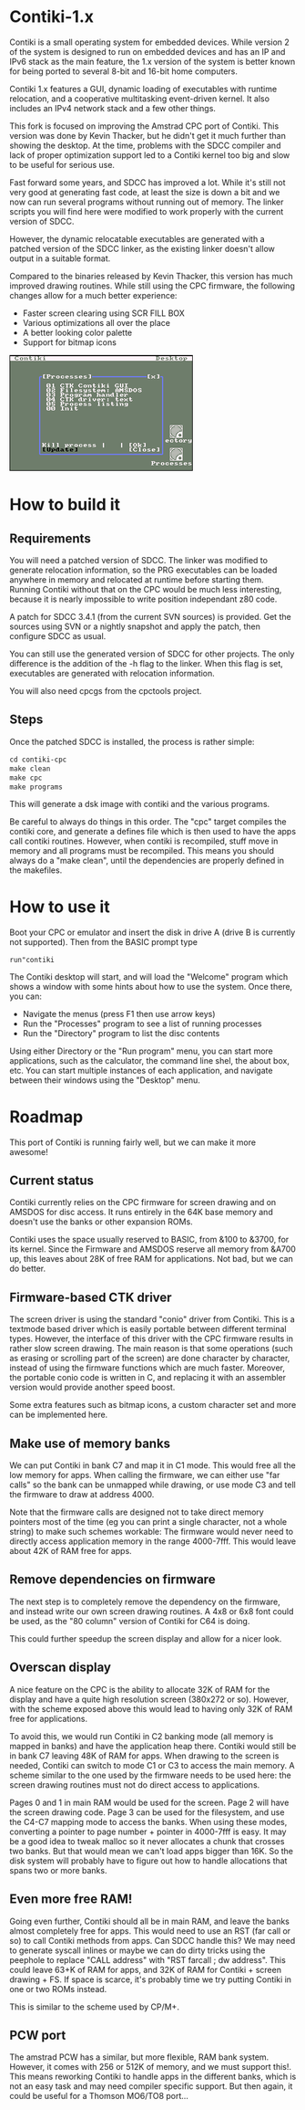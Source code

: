 Contiki-1.x
===========

Contiki is a small operating system for embedded devices. While version 2 of
the system is designed to run on embedded devices and has an IP and IPv6 stack
as the main feature, the 1.x version of the system is better known for being
ported to several 8-bit and 16-bit home computers.

Contiki 1.x features a GUI, dynamic loading of executables with runtime
relocation, and a cooperative multitasking event-driven kernel. It also includes
an IPv4 network stack and a few other things.

This fork is focused on improving the Amstrad CPC port of Contiki. This version
was done by Kevin Thacker, but he didn't get it much further than showing the
desktop. At the time, problems with the SDCC compiler and lack of proper
optimization support led to a Contiki kernel too big and slow to be useful for
serious use.

Fast forward some years, and SDCC has improved a lot. While it's still not
very good at generating fast code, at least the size is down a bit and we now
can run several programs without running out of memory. The linker scripts you
will find here were modified to work properly with the current version of SDCC.

However, the dynamic relocatable executables are generated with a patched
version of the SDCC linker, as the existing linker doesn't allow output in a
suitable format.

Compared to the binaries released by Kevin Thacker, this version has much
improved drawing routines. While still using the CPC firmware, the following
changes allow for a much better experience:

 * Faster screen clearing using SCR FILL BOX
 * Various optimizations all over the place
 * A better looking color palette
 * Support for bitmap icons

![Screenshot of Contiki on CPC](/screenshot.png?raw=true "The Contiki Desktop.")

How to build it
===============

Requirements
------------

You will need a patched version of SDCC. The linker was modified to generate
relocation information, so the PRG executables can be loaded anywhere in memory
and relocated at runtime before starting them. Running Contiki without that on
the CPC would be much less interesting, because it is nearly impossible to write
position independant z80 code.

A patch for SDCC 3.4.1 (from the current SVN sources) is provided. Get the
sources using SVN or a nightly snapshot and apply the patch, then configure
SDCC as usual.

You can still use the generated version of SDCC for other projects. The only
difference is the addition of the -h flag to the linker. When this flag is set,
executables are generated with relocation information.

You will also need cpcgs from the cpctools project.

Steps
-----

Once the patched SDCC is installed, the process is rather simple:

    cd contiki-cpc
    make clean
    make cpc
    make programs

This will generate a dsk image with contiki and the various programs.

Be careful to always do things in this order. The "cpc" target compiles the
contiki core, and generate a defines file which is then used to have the apps
call contiki routines. However, when contiki is recompiled, stuff move in
memory and all programs must be recompiled. This means you should always do
a "make clean", until the dependencies are properly defined in the makefiles.

How to use it
=============

Boot your CPC or emulator and insert the disk in drive A (drive B is currently
not supported). Then from the BASIC prompt type

    run"contiki

The Contiki desktop will start, and will load the "Welcome" program which shows
a window with some hints about how to use the system. Once there, you can:

 * Navigate the menus (press F1 then use arrow keys)
 * Run the "Processes" program to see a list of running processes
 * Run the "Directory" program to list the disc contents

Using either Directory or the "Run program" menu, you can start more applications,
such as the calculator, the command line shel, the about box, etc. You can start
multiple instances of each application, and navigate between their windows using
the "Desktop" menu.

Roadmap
=======

This port of Contiki is running fairly well, but we can make it more awesome!

Current status
--------------

Contiki currently relies on the CPC firmware for screen drawing and on AMSDOS
for disc access. It runs entirely in the 64K base memory and doesn't use the
banks or other expansion ROMs.

Contiki uses the space usually reserved to BASIC, from &100 to &3700, for its
kernel. Since the Firmware and AMSDOS reserve all memory from &A700 up, this 
leaves about 28K of free RAM for applications. Not bad, but we can do better.

Firmware-based CTK driver
-------------------------

The screen driver is using the standard "conio" driver from Contiki. This is a
textmode based driver which is easily portable between different terminal types.
However, the interface of this driver with the CPC firmware results in rather
slow screen drawing. The main reason is that some operations (such as erasing
or scrolling part of the screen) are done character by character, instead of
using the firmware functions which are much faster. Moreover, the portable conio
code is written in C, and replacing it with an assembler version would provide
another speed boost.

Some extra features such as bitmap icons, a custom character set and more can
be implemented here.

Make use of memory banks
------------------------

We can put Contiki in bank C7 and map it in C1 mode. This would free all the low
memory for apps. When calling the firmware, we can either use "far calls" so the
bank can be unmapped while drawing, or use mode C3 and tell the firmware to draw
at address 4000.

Note that the firmware calls are designed not to take direct memory pointers
most of the time (eg you can print a single character, not a whole string) to
make such schemes workable: The firmware would never need to directly access
application memory in the range 4000-7fff. This would leave about 42K of RAM
free for apps.

Remove dependencies on firmware
-------------------------------

The next step is to completely remove the dependency on the firmware, and instead
write our own screen drawing routines. A 4x8 or 6x8 font could be used, as the
"80 column" version of Contiki for C64 is doing.

This could further speedup the screen display and allow for a nicer look.

Overscan display
----------------

A nice feature on the CPC is the ability to allocate 32K of RAM for the display
and have a quite high resolution screen (380x272 or so). However, with the
scheme exposed above this would lead to having only 32K of RAM free for applications.

To avoid this, we would run Contiki in C2 banking mode (all memory is mapped in
banks) and have the application heap there. Contiki would still be in bank C7
leaving 48K of RAM for apps. When drawing to the screen is needed, Contiki can
switch to mode C1 or C3 to access the main memory. A scheme similar to the one
used by the firmware needs to be used here: the screen drawing routines must
not do direct access to applications.

Pages 0 and 1 in main RAM would be used for the screen. Page 2 will have the
screen drawing code. Page 3 can be used for the filesystem, and use the C4-C7
mapping mode to access the banks. When using these modes, converting a pointer
to page number + pointer in 4000-7fff is easy. It may be a good idea to tweak
malloc so it never allocates a chunk that crosses two banks. But that would mean
we can't load apps bigger than 16K. So the disk system will probably have to
figure out how to handle allocations that spans two or more banks.

Even more free RAM!
-------------------

Going even further, Contiki should all be in main RAM, and leave the banks
almost completely free for apps. This would need to use an RST (far call or so)
to call Contiki methods from apps. Can SDCC handle this? We may need to generate
syscall inlines or maybe we can do dirty tricks using the peephole to replace
"CALL address" with "RST farcall ; dw address". This could leave 63+K of RAM
for apps, and 32K of RAM for Contiki + screen drawing + FS. If space is scarce,
it's probably time we try putting Contiki in one or two ROMs instead.

This is similar to the scheme used by CP/M+.

PCW port
--------

The amstrad PCW has a similar, but more flexible, RAM bank system. However, it
comes with 256 or 512K of memory, and we must support this!. This means reworking
Contiki to handle apps in the different banks, which is not an easy task and
may need compiler specific support. But then again, it could be useful for a
Thomson MO6/TO8 port...
